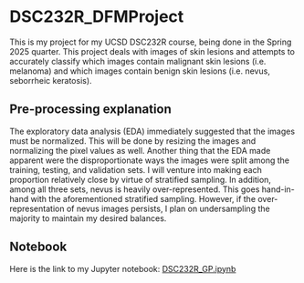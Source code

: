 # DSC232R_DFMProject
This is my project for my UCSD DSC232R course, being done in the Spring 2025 quarter. This project deals with images of skin lesions and attempts to accurately classify which images contain malignant skin lesions (i.e. melanoma) and which images contain benign skin lesions (i.e. nevus, seborrheic keratosis).

## Pre-processing explanation
The exploratory data analysis (EDA) immediately suggested that the images must be normalized. This will be done by resizing the images and normalizing the pixel values as well. Another thing that the EDA made apparent were the disproportionate ways the images were split among the training, testing, and validation sets. I will venture into making each proportion relatively close by virtue of stratified sampling. In addition, among all three sets, nevus is heavily over-represented. This goes hand-in-hand with the aforementioned stratified sampling. However, if the over-representation of nevus images persists, I plan on undersampling the majority to maintain my desired balances.

## Notebook
Here is the link to my Jupyter notebook: [DSC232R_GP.ipynb](./DSC232R_GP.ipynb)
